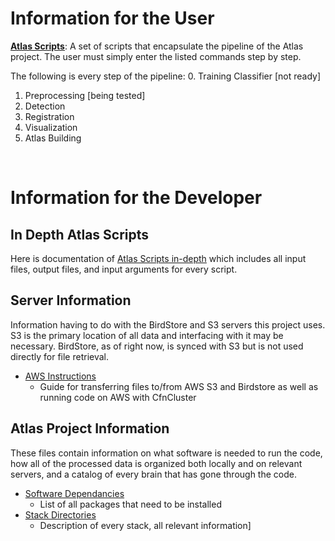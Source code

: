 # Information for the User

__[Atlas Scripts](../demo/README.md)__: A set of scripts that encapsulate the pipeline of the Atlas project. The user must simply enter the listed commands step by step.

The following is every step of the pipeline:
 0. Training Classifier  [not ready]
 1. Preprocessing [being tested]
 2. Detection
 3. Registration
 4. Visualization
 5. Atlas Building
 
<br/>

# Information for the Developer

## In Depth Atlas Scripts
Here is documentation of [Atlas Scripts in-depth](running_scripts/README.md) which includes all input files, output files, and input arguments for every script.


## Server Information
Information having to do with the BirdStore and S3 servers this project uses. S3 is the primary location of all data and interfacing with it may be necessary. BirdStore, as of right now, is synced with S3 but is not used directly for file retrieval.
- [AWS Instructions](writeup/AWS_instruction.md)
  - Guide for transferring files to/from AWS S3 and Birdstore as well as running code on AWS with CfnCluster

## Atlas Project Information
These files contain information on what software is needed to run the code, how all of the processed data is organized both locally and on relevant servers, and a catalog of every brain that has gone through the code.
- [Software Dependancies](dependancies.md)
  - List of all packages that need to be installed 
- [Stack Directories](Brain_stack_directories.md)
  - Description of every stack, all relevant information]
